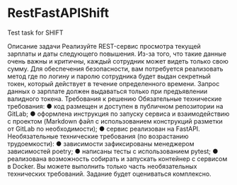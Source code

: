 # RestFastAPIShift
Test task for SHIFT

Описание задачи
Реализуйте REST-сервис просмотра текущей зарплаты и даты следующего
повышения. Из-за того, что такие данные очень важны и критичны, каждый сотрудник
может видеть только свою сумму. Для обеспечения безопасности, вам потребуется
реализовать метод где по логину и паролю сотрудника будет выдан секретный токен,
который действует в течение определенного времени. Запрос данных о зарплате
должен выдаваться только при предъявлении валидного токена.
Требования к решению
Обязательные технические требования:
● код размещен и доступен в публичном репозитории на GitLab;
● оформлена инструкция по запуску сервиса и взаимодействию с проектом
(Markdown файл с использованием конструкций разметки от GitLab по
необходимости);
● сервис реализован на FastAPI.
Необязательные технические требования (по возрастанию трудоемкости):
● зависимости зафиксированы менеджером зависимостей poetry;
● написаны тесты с использованием pytest;
● реализована возможность собирать и запускать контейнер с сервисом в Docker.
Вы можете выполнить только часть необязательных технических требований.
Задание будет оцениваться комплексно.
